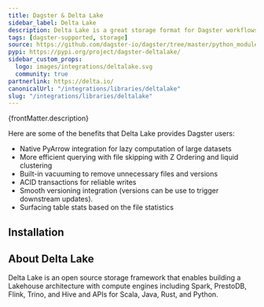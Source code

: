 ```yaml
---
title: Dagster & Delta Lake
sidebar_label: Delta Lake
description: Delta Lake is a great storage format for Dagster workflows. With this integration, you can use the Delta Lake I/O Manager to read and write your Dagster assets.
tags: [dagster-supported, storage]
source: https://github.com/dagster-io/dagster/tree/master/python_modules/libraries/dagster-deltalake
pypi: https://pypi.org/project/dagster-deltalake/
sidebar_custom_props:
  logo: images/integrations/deltalake.svg
  community: true
partnerlink: https://delta.io/
canonicalUrl: "/integrations/libraries/deltalake"
slug: "/integrations/libraries/deltalake"
---
```


<p>{frontMatter.description}</p>

Here are some of the benefits that Delta Lake provides Dagster users:

- Native PyArrow integration for lazy computation of large datasets
- More efficient querying with file skipping with Z Ordering and liquid clustering
- Built-in vacuuming to remove unnecessary files and versions
- ACID transactions for reliable writes
- Smooth versioning integration (versions can be use to trigger downstream updates).
- Surfacing table stats based on the file statistics

## Installation

<PackageInstallInstructions packageName="dagster-deltalake dagster-deltalake-pandas dagster-deltalake-polars" />

## About Delta Lake

Delta Lake is an open source storage framework that enables building a Lakehouse architecture with compute engines including Spark, PrestoDB, Flink, Trino, and Hive and APIs for Scala, Java, Rust, and Python.
